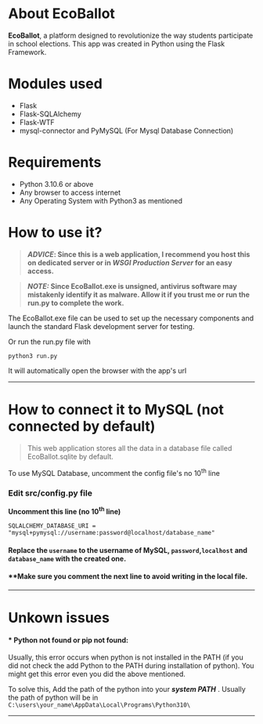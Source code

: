 # About EcoBallot
**EcoBallot**, a platform designed to revolutionize the way students participate in school elections.
This app was created in Python using the Flask Framework.

# Modules used
* Flask
* Flask-SQLAlchemy
* Flask-WTF
* mysql-connector and PyMySQL (For Mysql Database Connection)

# Requirements
- Python 3.10.6 or above 
- Any browser to access internet 
- Any Operating System with Python3 as mentioned

# How to use it?
> **_ADVICE_: Since this is a web application, I recommend you host this on dedicated server or in _WSGI Production Server_ for an easy access.**

> **_NOTE:_ Since EcoBallot.exe is unsigned, antivirus software may mistakenly identify it as malware. Allow it if you trust me or run the run.py to complete the work.**

The EcoBallot.exe file can be used to set up the necessary components and launch the standard Flask development server for testing.<br>

Or run the run.py file with 
```
python3 run.py
```
It will automatically open the browser with the app's url
****
# How to connect it to MySQL (not connected by default)

> This web application stores all the data in a database file called EcoBallot.sqlite by default.

To use MySQL Database, uncomment the config file's no 10<sup>th</sup> line

### Edit src/config.py file

**Uncomment this line (no 10<sup>th</sup> line)**
```
SQLALCHEMY_DATABASE_URI = "mysql+pymysql://username:password@localhost/database_name"
```

#### Replace the `username` to the username of MySQL, `password`,`localhost` and `database_name` with the created one.

#### **Make sure you comment the next line to avoid writing in the local file.
****

# Unkown issues
#### * Python not found or pip not found:
Usually, this error occurs when python is not installed in the PATH (if you did not check the add Python to the PATH during installation of python). You might get this error even you did the above mentioned.  

To solve this, Add the path of the python into your **_system PATH_** . Usually the path of python will be in `C:\users\your_name\AppData\Local\Programs\Python310\`
****